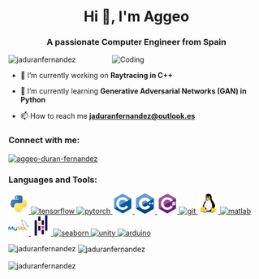 
<h1 align="center">Hi 👋, I'm Aggeo</h1>
<h3 align="center">A passionate Computer Engineer from Spain</h3>

<img align="right" alt="Coding" width="300" src="https://github.com/jaduranfernandez/jaduranfernandez/assets/72822698/0f04acd3-f094-4119-a924-e8675bd77773">

<p align="left"> <img src="https://komarev.com/ghpvc/?username=jaduranfernandez&label=Profile%20views&color=0e75b6&style=flat" alt="jaduranfernandez" /> </p>

- 🔭 I’m currently working on **Raytracing in C++**

- 🌱 I’m currently learning **Generative Adversarial Networks (GAN) in Python**

- 📫 How to reach me **jaduranfernandez@outlook.es**

<h3 align="left">Connect with me:</h3>
<p align="left">
<a href="https://linkedin.com/in/aggeo-duran-fernandez" target="blank"><img align="center" src="https://raw.githubusercontent.com/rahuldkjain/github-profile-readme-generator/master/src/images/icons/Social/linked-in-alt.svg" alt="aggeo-duran-fernandez" height="30" width="40" /></a>
</p>


<h3 align="left">Languages and Tools:</h3>
<p align="left"> <a href="https://www.python.org" target="_blank" rel="noreferrer"> <img src="https://raw.githubusercontent.com/devicons/devicon/master/icons/python/python-original.svg" alt="python" width="40" height="40"/> </a>
<a href="https://www.tensorflow.org" target="_blank" rel="noreferrer"> <img src="https://www.vectorlogo.zone/logos/tensorflow/tensorflow-icon.svg" alt="tensorflow" width="40" height="40"/> </a> <a href="https://pytorch.org/" target="_blank" rel="noreferrer"> <img src="https://www.vectorlogo.zone/logos/pytorch/pytorch-icon.svg" alt="pytorch" width="40" height="40"/> </a>
 <a href="https://www.cprogramming.com/" target="_blank" rel="noreferrer"> <img src="https://raw.githubusercontent.com/devicons/devicon/master/icons/c/c-original.svg" alt="c" width="40" height="40"/> </a> <a href="https://www.w3schools.com/cpp/" target="_blank" rel="noreferrer"> <img src="https://raw.githubusercontent.com/devicons/devicon/master/icons/cplusplus/cplusplus-original.svg" alt="cplusplus" width="40" height="40"/> </a> <a href="https://www.w3schools.com/cs/" target="_blank" rel="noreferrer"> <img src="https://raw.githubusercontent.com/devicons/devicon/master/icons/csharp/csharp-original.svg" alt="csharp" width="40" height="40"/> </a> <a href="https://git-scm.com/" target="_blank" rel="noreferrer"> <img src="https://www.vectorlogo.zone/logos/git-scm/git-scm-icon.svg" alt="git" width="40" height="40"/> </a> <a href="https://www.linux.org/" target="_blank" rel="noreferrer"> <img src="https://raw.githubusercontent.com/devicons/devicon/master/icons/linux/linux-original.svg" alt="linux" width="40" height="40"/> </a> <a href="https://www.mathworks.com/" target="_blank" rel="noreferrer"> <img src="https://upload.wikimedia.org/wikipedia/commons/2/21/Matlab_Logo.png" alt="matlab" width="40" height="40"/> </a> <a href="https://www.mysql.com/" target="_blank" rel="noreferrer"> <img src="https://raw.githubusercontent.com/devicons/devicon/master/icons/mysql/mysql-original-wordmark.svg" alt="mysql" width="40" height="40"/> </a> <a href="https://pandas.pydata.org/" target="_blank" rel="noreferrer"> <img src="https://raw.githubusercontent.com/devicons/devicon/2ae2a900d2f041da66e950e4d48052658d850630/icons/pandas/pandas-original.svg" alt="pandas" width="40" height="40"/> </a>   <a href="https://seaborn.pydata.org/" target="_blank" rel="noreferrer"> <img src="https://seaborn.pydata.org/_images/logo-mark-lightbg.svg" alt="seaborn" width="40" height="40"/> </a>  <a href="https://unity.com/" target="_blank" rel="noreferrer"> <img src="https://www.vectorlogo.zone/logos/unity3d/unity3d-icon.svg" alt="unity" width="40" height="40"/> </a> <a href="https://www.arduino.cc/" target="_blank" rel="noreferrer"> <img src="https://cdn.worldvectorlogo.com/logos/arduino-1.svg" alt="arduino" width="40" height="40"/> </a>
 </p>

<p><img align="left" src="https://github-readme-stats.vercel.app/api/top-langs?username=jaduranfernandez&show_icons=true&locale=en&layout=compact" alt="jaduranfernandez" /></p>

<p>&nbsp;<img align="center" src="https://github-readme-stats.vercel.app/api?username=jaduranfernandez&show_icons=true&locale=en" alt="jaduranfernandez" /></p>

<p><img align="center" src="https://github-readme-streak-stats.herokuapp.com/?user=jaduranfernandez&" alt="jaduranfernandez" /></p>


